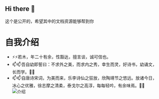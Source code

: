 ## Hi there 👋

<!--
**huruomu/huruomu** is a ✨ _special_ ✨ repository because its `README.md` (this file) appears on your GitHub profile.

Here are some ideas to get you started:

- 🔭 I’m currently working on ...
- 🌱 I’m currently learning ...
- 👯 I’m looking to collaborate on ...
- 🤔 I’m looking for help with ...
- 💬 Ask me about ...
- 📫 How to reach me: ...
- 😄 Pronouns: ...
- ⚡ Fun fact: ...
-->这个是公开的，希望其中的文档资源能够帮到你
# 自我介绍
-  ⚡⚡若木，年二十有余，性豁达，擅言谈，诚可信也。
- 📫📫吾自幼即誓曰：不求外之美，而求内之秀，幸生而灵，好诗书，幼诵文，长而学。👯👯
- 📫📫自唐诗宋词，为美而来，乐李诗仙之狂放，欣陶靖节之悠远。放诸今日，冰心之优雅，徐志摩之清柔，泰戈尔之高淳，每每轻吟，有余味焉。👯👯
![介绍](https://pic4.zhimg.com/v2-ee3d53f1eed23a4128b20b047a87d2c5_1440w.jpg)
